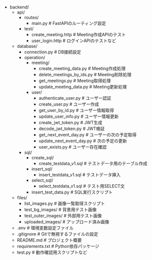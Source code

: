 - backend/
  - api/
    - routes/
      - main.py             # FastAPIのルーティング設定
    - test/
      - create_meeting.http  # Meeting作成APIのテスト
      - user_login.http      # ログインAPIのテストなど
  - database/
    - connection.py          # DB接続設定
    - operation/
      - meeting/
        - create_meeting_data.py      # Meeting作成処理
        - delete_meetings_by_ids.py   # Meeting削除処理
        - get_meetings.py             # Meeting取得処理
        - update_meeting_data.py      # Meeting更新処理
      - user/
        - authenticate_user.py        # ユーザー認証
        - create_user.py              # ユーザー作成
        - get_user_by_id.py           # ユーザー情報取得
        - update_user_info.py         # ユーザー情報更新
        - create_jwt_token.py         # JWT生成
        - decode_jwt_token.py         # JWT検証
        - get_next_event_day.py       # ユーザーの次の予定取得
        - update_next_event_day.py    # 次の予定の更新
        - user_exists.py              # ユーザー存在確認
    - sql/
      - create_sql/
        - create_testdata_v1.sql  # テストデータ用のテーブル作成
      - insert_sql/
        - insert_testdata_v1.sql  # テストデータ挿入
      - select_sql/
        - select_testdata_v1.sql  # テスト用SELECT文
      - insert_test_data.py       # SQL実行スクリプト
  - files/
    - list_images.py              # 画像一覧取得スクリプト
    - test_bg_images/             # 背景用テスト画像
    - test_outer_images/          # 外部用テスト画像
    - uploaded_images/            # アップロード済み画像
  - .env                          # 環境変数設定ファイル
  - .gitignore                    # Gitで無視するファイルの設定
  - README.md                     # プロジェクト概要
  - requirements.txt              # Python依存パッケージ
  - test.py                       # 動作確認用スクリプトなど
